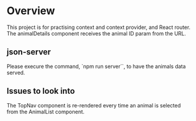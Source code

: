 # Overview

This project is for practising context and context provider, and React router.
The animalDetails component receives the animal ID param from the URL.

## json-server

Please execure the command, `npm run server``, to have the animals data served.

## Issues to look into

The TopNav component is re-rendered every time an animal is selected from the AnimalList component.
